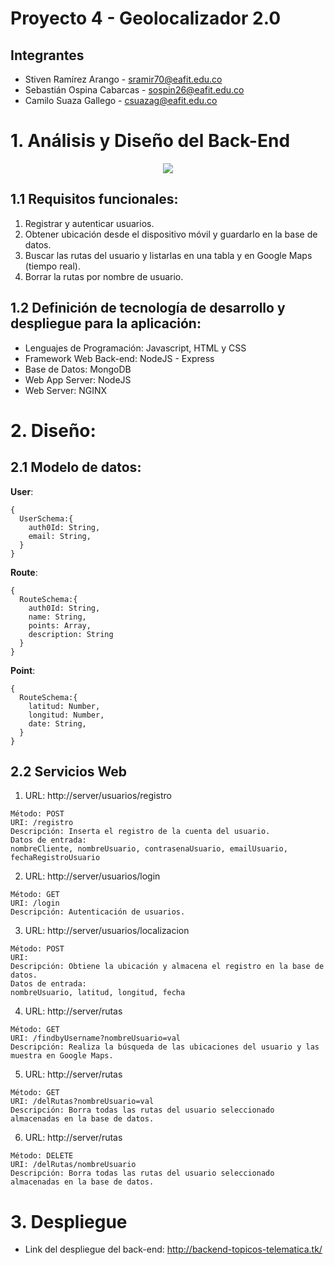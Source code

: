 # Proyecto 4 - Geolocalizador 2.0

## Integrantes 

- Stiven Ramírez Arango - sramir70@eafit.edu.co
- Sebastián Ospina Cabarcas - sospin26@eafit.edu.co
- Camilo Suaza Gallego - csuazag@eafit.edu.co

# 1. Análisis y Diseño del Back-End

<p align="center">
<img src="https://dhanjivpandey.com/wp-content/uploads/2018/02/nodejs-520.jpg">
</p>

## 1.1 Requisitos funcionales:

1. Registrar y autenticar usuarios.
2. Obtener ubicación desde el dispositivo móvil y guardarlo en la base de datos.
3. Buscar las rutas del usuario y listarlas en una tabla y en Google Maps (tiempo real).
4. Borrar la rutas por nombre de usuario.

## 1.2 Definición de tecnología de desarrollo y despliegue para la aplicación:

* Lenguajes de Programación: Javascript, HTML y CSS
* Framework Web Back-end: NodeJS - Express
* Base de Datos: MongoDB
* Web App Server: NodeJS
* Web Server: NGINX

# 2. Diseño:

## 2.1 Modelo de datos:

  **User**:

    {
      UserSchema:{
        auth0Id: String, 
        email: String, 
      }
    }

  **Route**:

    {
      RouteSchema:{
        auth0Id: String, 
        name: String, 
        points: Array, 
        description: String
      }
    }

  **Point**:

    {
      RouteSchema:{
        latitud: Number, 
        longitud: Number, 
        date: String, 
      }
    }
## 2.2 Servicios Web

  1. URL: http://server/usuarios/registro

    Método: POST
    URI: /registro
    Descripción: Inserta el registro de la cuenta del usuario.
    Datos de entrada:
    nombreCliente, nombreUsuario, contrasenaUsuario, emailUsuario, fechaRegistroUsuario

  2. URL: http://server/usuarios/login

    Método: GET
    URI: /login
    Descripción: Autenticación de usuarios.

  3. URL: http://server/usuarios/localizacion

    Método: POST
    URI:
    Descripción: Obtiene la ubicación y almacena el registro en la base de datos.
    Datos de entrada:
    nombreUsuario, latitud, longitud, fecha

  4. URL: http://server/rutas

    Método: GET
    URI: /findbyUsername?nombreUsuario=val
    Descripción: Realiza la búsqueda de las ubicaciones del usuario y las muestra en Google Maps.

  5. URL: http://server/rutas

    Método: GET
    URI: /delRutas?nombreUsuario=val
    Descripción: Borra todas las rutas del usuario seleccionado almacenadas en la base de datos.

  6. URL: http://server/rutas

    Método: DELETE
    URI: /delRutas/nombreUsuario
    Descripción: Borra todas las rutas del usuario seleccionado almacenadas en la base de datos.

# 3. Despliegue

- Link del despliegue del back-end: http://backend-topicos-telematica.tk/
